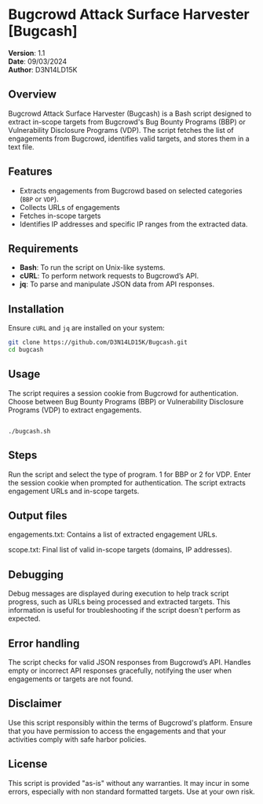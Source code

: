 # Bugcrowd Attack Surface Harvester [Bugcash]

**Version**: 1.1  
**Date**: 09/03/2024  
**Author**: D3N14LD15K  

## Overview

Bugcrowd Attack Surface Harvester (Bugcash) is a Bash script designed to extract in-scope targets from Bugcrowd's Bug Bounty Programs (BBP) or Vulnerability Disclosure Programs (VDP). The script fetches the list of engagements from Bugcrowd, identifies valid targets, and stores them in a text file.

## Features

- Extracts engagements from Bugcrowd based on selected categories (`BBP` or `VDP`).
- Collects URLs of engagements
- Fetches in-scope targets
- Identifies IP addresses and specific IP ranges from the extracted data.

## Requirements

- **Bash**: To run the script on Unix-like systems.
- **cURL**: To perform network requests to Bugcrowd’s API.
- **jq**: To parse and manipulate JSON data from API responses.

## Installation

Ensure `cURL` and `jq` are installed on your system:

```bash
git clone https://github.com/D3N14LD15K/Bugcash.git
cd bugcash
```

## Usage
The script requires a session cookie from Bugcrowd for authentication. Choose between Bug Bounty Programs (BBP) or Vulnerability Disclosure Programs (VDP) to extract engagements.

```Command Syntax

./bugcash.sh

```

## Steps
Run the script and select the type of program. 1 for BBP or 2 for VDP.
Enter the session cookie when prompted for authentication.
The script extracts engagement URLs and in-scope targets.

## Output files
engagements.txt: Contains a list of extracted engagement URLs.

scope.txt: Final list of valid in-scope targets (domains, IP addresses).

## Debugging
Debug messages are displayed during execution to help track script progress, such as URLs being processed and extracted targets. This information is useful for troubleshooting if the script doesn't perform as expected.

## Error handling
The script checks for valid JSON responses from Bugcrowd’s API.
Handles empty or incorrect API responses gracefully, notifying the user when engagements or targets are not found.

## Disclaimer
Use this script responsibly within the terms of Bugcrowd's platform. Ensure that you have permission to access the engagements and that your activities comply with safe harbor policies.

## License
This script is provided "as-is" without any warranties. It may incur in some errors, especially with non standard formatted targets. Use at your own risk.
